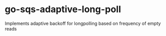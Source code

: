 # go-sqs-adaptive-long-poll
Implements adaptive backoff for longpolling based on frequency of empty reads

